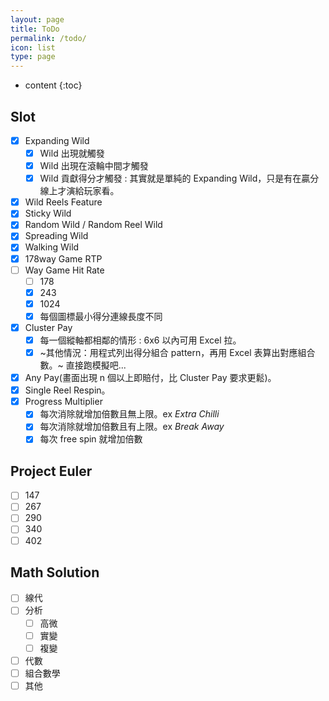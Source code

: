 ```yaml
---
layout: page
title: ToDo
permalink: /todo/
icon: list
type: page
---
```


* content
{:toc}

## Slot

- [x] Expanding Wild
  - [x] Wild 出現就觸發
  - [x] Wild 出現在滾輪中間才觸發
  - [x] Wild 貢獻得分才觸發 : 其實就是單純的 Expanding Wild，只是有在贏分線上才演給玩家看。
- [x] Wild Reels Feature
- [x] Sticky Wild
- [x] Random Wild / Random Reel Wild
- [x] Spreading Wild
- [x] Walking Wild
- [x] 178way Game RTP
- [ ] Way Game Hit Rate
  - [ ] 178
  - [x] 243
  - [x] 1024
  - [x] 每個圖標最小得分連線長度不同
- [x] Cluster Pay
  - [x] 每一個縱軸都相鄰的情形 : 6x6 以內可用 Excel 拉。
  - [x] ~其他情況：用程式列出得分組合 pattern，再用 Excel 表算出對應組合數。~ 直接跑模擬吧...
- [x] Any Pay(畫面出現 n 個以上即賠付，比 Cluster Pay 要求更鬆)。
- [x] Single Reel Respin。
- [x] Progress Multiplier
    - [x] 每次消除就增加倍數且無上限。ex *Extra Chilli*
    - [x] 每次消除就增加倍數且有上限。ex *Break Away*
    - [x] 每次 free spin 就增加倍數

## Project Euler
- [ ] 147
- [ ] 267
- [ ] 290
- [ ] 340
- [ ] 402

## Math Solution
- [ ] 線代
- [ ] 分析
  - [ ] 高微
  - [ ] 實變
  - [ ] 複變
- [ ] 代數
- [ ] 組合數學
- [ ] 其他